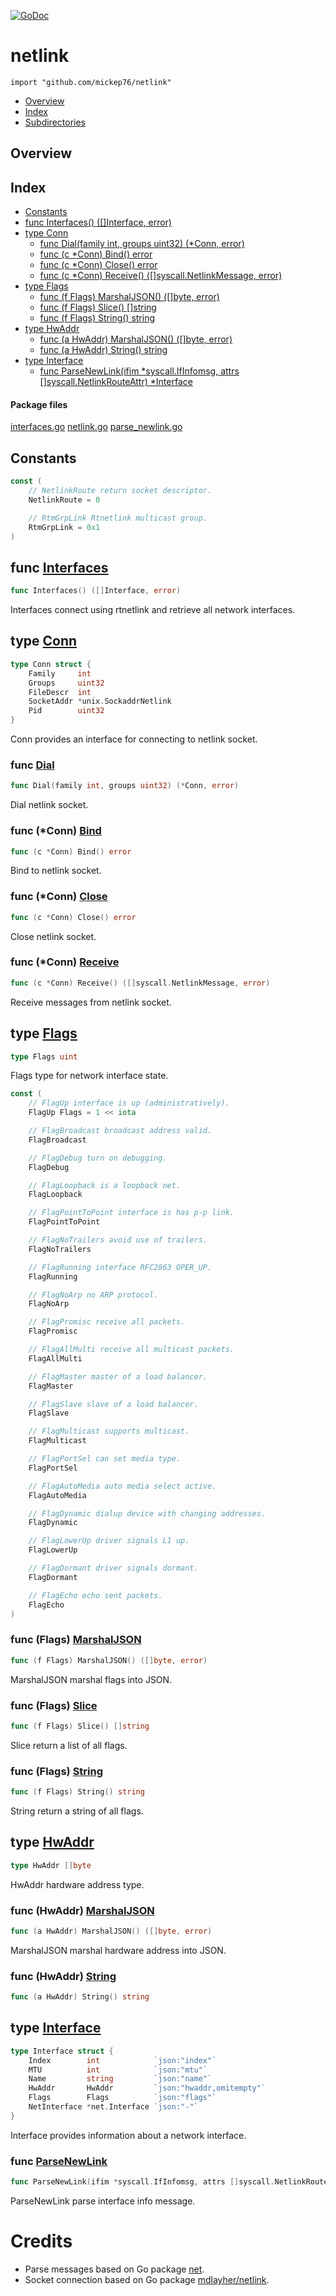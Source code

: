 [![GoDoc](https://godoc.org/github.com/mickep76/netlink?status.svg)](https://godoc.org/github.com/mickep76/netlink)


# netlink
`import "github.com/mickep76/netlink"`

* [Overview](#pkg-overview)
* [Index](#pkg-index)
* [Subdirectories](#pkg-subdirectories)

## <a name="pkg-overview">Overview</a>



## <a name="pkg-index">Index</a>
* [Constants](#pkg-constants)
* [func Interfaces() ([]Interface, error)](#Interfaces)
* [type Conn](#Conn)
  * [func Dial(family int, groups uint32) (*Conn, error)](#Dial)
  * [func (c *Conn) Bind() error](#Conn.Bind)
  * [func (c *Conn) Close() error](#Conn.Close)
  * [func (c *Conn) Receive() ([]syscall.NetlinkMessage, error)](#Conn.Receive)
* [type Flags](#Flags)
  * [func (f Flags) MarshalJSON() ([]byte, error)](#Flags.MarshalJSON)
  * [func (f Flags) Slice() []string](#Flags.Slice)
  * [func (f Flags) String() string](#Flags.String)
* [type HwAddr](#HwAddr)
  * [func (a HwAddr) MarshalJSON() ([]byte, error)](#HwAddr.MarshalJSON)
  * [func (a HwAddr) String() string](#HwAddr.String)
* [type Interface](#Interface)
  * [func ParseNewLink(ifim *syscall.IfInfomsg, attrs []syscall.NetlinkRouteAttr) *Interface](#ParseNewLink)


#### <a name="pkg-files">Package files</a>
[interfaces.go](/src/github.com/mickep76/netlink/interfaces.go) [netlink.go](/src/github.com/mickep76/netlink/netlink.go) [parse_newlink.go](/src/github.com/mickep76/netlink/parse_newlink.go) 


## <a name="pkg-constants">Constants</a>
``` go
const (
    // NetlinkRoute return socket descriptor.
    NetlinkRoute = 0

    // RtmGrpLink Rtnetlink multicast group.
    RtmGrpLink = 0x1
)
```



## <a name="Interfaces">func</a> [Interfaces](/src/target/interfaces.go?s=132:170#L10)
``` go
func Interfaces() ([]Interface, error)
```
Interfaces connect using rtnetlink and retrieve all network interfaces.




## <a name="Conn">type</a> [Conn](/src/target/netlink.go?s=276:400#L20)
``` go
type Conn struct {
    Family     int
    Groups     uint32
    FileDescr  int
    SocketAddr *unix.SockaddrNetlink
    Pid        uint32
}
```
Conn provides an interface for connecting to netlink socket.







### <a name="Dial">func</a> [Dial](/src/target/netlink.go?s=426:477#L29)
``` go
func Dial(family int, groups uint32) (*Conn, error)
```
Dial netlink socket.





### <a name="Conn.Bind">func</a> (\*Conn) [Bind](/src/target/netlink.go?s=729:756#L47)
``` go
func (c *Conn) Bind() error
```
Bind to netlink socket.




### <a name="Conn.Close">func</a> (\*Conn) [Close](/src/target/netlink.go?s=1172:1200#L70)
``` go
func (c *Conn) Close() error
```
Close netlink socket.




### <a name="Conn.Receive">func</a> (\*Conn) [Receive](/src/target/netlink.go?s=1279:1337#L75)
``` go
func (c *Conn) Receive() ([]syscall.NetlinkMessage, error)
```
Receive messages from netlink socket.




## <a name="Flags">type</a> [Flags](/src/target/parse_newlink.go?s=612:627#L34)
``` go
type Flags uint
```
Flags type for network interface state.


``` go
const (
    // FlagUp interface is up (administratively).
    FlagUp Flags = 1 << iota

    // FlagBroadcast broadcast address valid.
    FlagBroadcast

    // FlagDebug turn on debugging.
    FlagDebug

    // FlagLoopback is a loopback net.
    FlagLoopback

    // FlagPointToPoint interface is has p-p link.
    FlagPointToPoint

    // FlagNoTrailers avoid use of trailers.
    FlagNoTrailers

    // FlagRunning interface RFC2863 OPER_UP.
    FlagRunning

    // FlagNoArp no ARP protocol.
    FlagNoArp

    // FlagPromisc receive all packets.
    FlagPromisc

    // FlagAllMulti receive all multicast packets.
    FlagAllMulti

    // FlagMaster master of a load balancer.
    FlagMaster

    // FlagSlave slave of a load balancer.
    FlagSlave

    // FlagMulticast supports multicast.
    FlagMulticast

    // FlagPortSel can set media type.
    FlagPortSel

    // FlagAutoMedia auto media select active.
    FlagAutoMedia

    // FlagDynamic dialup device with changing addresses.
    FlagDynamic

    // FlagLowerUp driver signals L1 up.
    FlagLowerUp

    // FlagDormant driver signals dormant.
    FlagDormant

    // FlagEcho echo sent packets.
    FlagEcho
)
```









### <a name="Flags.MarshalJSON">func</a> (Flags) [MarshalJSON](/src/target/parse_newlink.go?s=3153:3197#L159)
``` go
func (f Flags) MarshalJSON() ([]byte, error)
```
MarshalJSON marshal flags into JSON.




### <a name="Flags.Slice">func</a> (Flags) [Slice](/src/target/parse_newlink.go?s=2959:2990#L148)
``` go
func (f Flags) Slice() []string
```
Slice return a list of all flags.




### <a name="Flags.String">func</a> (Flags) [String](/src/target/parse_newlink.go?s=2849:2879#L143)
``` go
func (f Flags) String() string
```
String return a string of all flags.




## <a name="HwAddr">type</a> [HwAddr](/src/target/parse_newlink.go?s=1988:2006#L118)
``` go
type HwAddr []byte
```
HwAddr hardware address type.










### <a name="HwAddr.MarshalJSON">func</a> (HwAddr) [MarshalJSON](/src/target/parse_newlink.go?s=4943:4988#L261)
``` go
func (a HwAddr) MarshalJSON() ([]byte, error)
```
MarshalJSON marshal hardware address into JSON.




### <a name="HwAddr.String">func</a> (HwAddr) [String](/src/target/parse_newlink.go?s=4624:4655#L245)
``` go
func (a HwAddr) String() string
```



## <a name="Interface">type</a> [Interface](/src/target/parse_newlink.go?s=2514:2807#L133)
``` go
type Interface struct {
    Index        int            `json:"index"`
    MTU          int            `json:"mtu"`
    Name         string         `json:"name"`
    HwAddr       HwAddr         `json:"hwaddr,omitempty"`
    Flags        Flags          `json:"flags"`
    NetInterface *net.Interface `json:"-"`
}
```
Interface provides information about a network interface.







### <a name="ParseNewLink">func</a> [ParseNewLink](/src/target/parse_newlink.go?s=5073:5160#L266)
``` go
func ParseNewLink(ifim *syscall.IfInfomsg, attrs []syscall.NetlinkRouteAttr) *Interface
```
ParseNewLink parse interface info message.









# Credits

- Parse messages based on Go package [net](https://golang.org/src/net/interface_linux.go).
- Socket connection based on Go package [mdlayher/netlink](https://github.com/mdlayher/netlink).
